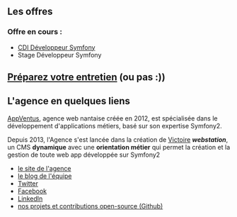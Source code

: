 ## Les offres

### Offre en cours : 

- [CDI Développeur Symfony](CDI-Developpeur-symfony.md)
- Stage Développeur Symfony 

## [Préparez votre entretien](BraceYourself.md) (ou pas :))

## L'agence en quelques liens

[AppVentus](http://www.appventus.com), agence web nantaise créée en 2012, est spécialisée dans le développement d'applications métiers, basé sur son expertise Symfony2.

Depuis 2013, l'Agence s'est lancée dans la création de [Victoire](https://github.com/Victoire) **_webstation_**, un CMS **dynamique** avec une **orientation métier** qui permet la création et la gestion de toute web app développée sur Symfony2

- [le site de l'agence](http://www.appventus.com)
- [le blog de l'équipe](http://www.appventus.com/blog)
- [Twitter](https://twitter.com/AppVentus)
- [Facebook](https://facebook.com/appventus)
- [LinkedIn](https://www.linkedin.com/company/2451551)
- [nos projets et contributions open-source (Github)](https://github.com/AppVentus)


